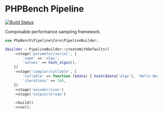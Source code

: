PHPBench Pipeline
=================

[![Build
Status](https://travis-ci.org/phpbench/pipeline.svg?branch=master)](https://travis-ci.org/phpbench/pipeline)

Composable performance sampling framework.

```php
use PhpBench\Pipeline\Core\PipelineBuilder;

$builder = PipelineBuilder::createWithDefaults()
    ->stage('parameter/serial', [
        'name' => 'algo',
        'values' => hash_algos(),
    ])
    ->stage('sampler/callable', [
        'callable' => function ($data) { hash($data['algo'], 'Hello World'); },
        'iterations' => 100,
    ])
    ->stage('encoder/json')
    ->stage('output/stream')

    ->build()
    ->run();
```
